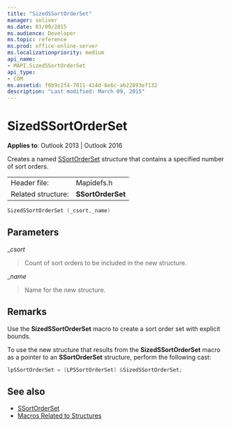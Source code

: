 ```yaml
---
title: "SizedSSortOrderSet"
manager: soliver
ms.date: 03/09/2015
ms.audience: Developer
ms.topic: reference
ms.prod: office-online-server
ms.localizationpriority: medium
api_name:
- MAPI.SizedSSortOrderSet
api_type:
- COM
ms.assetid: f0b9c2f4-7011-414d-8e6c-ab22893ef132
description: "Last modified: March 09, 2015"
---
```


# SizedSSortOrderSet

**Applies to**: Outlook 2013 | Outlook 2016 
  
Creates a named [SSortOrderSet](ssortorderset.md) structure that contains a specified number of sort orders. 
  
|||
|:-----|:-----|
|Header file:  <br/> |Mapidefs.h  <br/> |
|Related structure:  <br/> |**SSortOrderSet** <br/> |
   
```cpp
SizedSSortOrderSet (_csort,_name)
```

## Parameters

__csort_
  
> Count of sort orders to be included in the new structure.
    
__name_
  
> Name for the new structure.
    
## Remarks

Use the **SizedSSortOrderSet** macro to create a sort order set with explicit bounds. 
  
To use the new structure that results from the **SizedSSortOrderSet** macro as a pointer to an **SSortOrderSet** structure, perform the following cast: 
  
```cpp
lpSSortOrderSet = (LPSSortOrderSet) &SizedSSortOrderSet;

```

## See also

- [SSortOrderSet](ssortorderset.md)
- [Macros Related to Structures](macros-related-to-structures.md)

